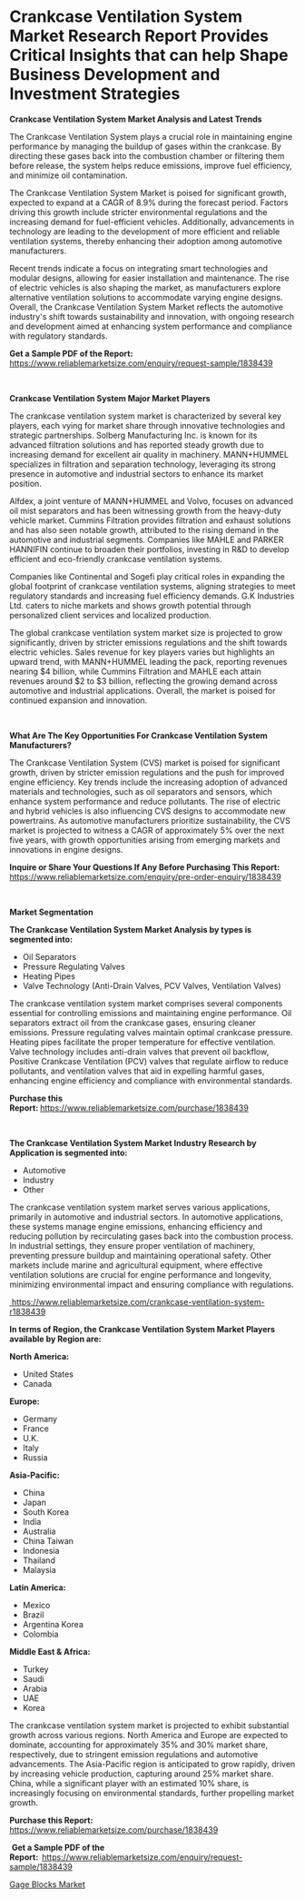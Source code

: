 <p><h1>Crankcase Ventilation System Market Research Report Provides Critical Insights that can help Shape Business Development and Investment Strategies</h1></p><p><strong>Crankcase Ventilation System Market Analysis and Latest Trends</strong></p>
<p><p>The Crankcase Ventilation System plays a crucial role in maintaining engine performance by managing the buildup of gases within the crankcase. By directing these gases back into the combustion chamber or filtering them before release, the system helps reduce emissions, improve fuel efficiency, and minimize oil contamination. </p><p>The Crankcase Ventilation System Market is poised for significant growth, expected to expand at a CAGR of 8.9% during the forecast period. Factors driving this growth include stricter environmental regulations and the increasing demand for fuel-efficient vehicles. Additionally, advancements in technology are leading to the development of more efficient and reliable ventilation systems, thereby enhancing their adoption among automotive manufacturers.</p><p>Recent trends indicate a focus on integrating smart technologies and modular designs, allowing for easier installation and maintenance. The rise of electric vehicles is also shaping the market, as manufacturers explore alternative ventilation solutions to accommodate varying engine designs. Overall, the Crankcase Ventilation System Market reflects the automotive industry's shift towards sustainability and innovation, with ongoing research and development aimed at enhancing system performance and compliance with regulatory standards.</p></p>
<p><strong>Get a Sample PDF of the Report:&nbsp;</strong> <a href="https://www.reliablemarketsize.com/enquiry/request-sample/1838439?utm_campaign=2945&utm_medium=2&utm_source=Github&utm_content=ia&utm_term=11042025&utm_id=crankcase-ventilation-system">https://www.reliablemarketsize.com/enquiry/request-sample/1838439</a></p>
<p>&nbsp;</p>
<p><strong>Crankcase Ventilation System Major Market Players</strong></p>
<p><p>The crankcase ventilation system market is characterized by several key players, each vying for market share through innovative technologies and strategic partnerships. Solberg Manufacturing Inc. is known for its advanced filtration solutions and has reported steady growth due to increasing demand for excellent air quality in machinery. MANN+HUMMEL specializes in filtration and separation technology, leveraging its strong presence in automotive and industrial sectors to enhance its market position.</p><p>Alfdex, a joint venture of MANN+HUMMEL and Volvo, focuses on advanced oil mist separators and has been witnessing growth from the heavy-duty vehicle market. Cummins Filtration provides filtration and exhaust solutions and has also seen notable growth, attributed to the rising demand in the automotive and industrial segments. Companies like MAHLE and PARKER HANNIFIN continue to broaden their portfolios, investing in R&D to develop efficient and eco-friendly crankcase ventilation systems.</p><p>Companies like Continental and Sogefi play critical roles in expanding the global footprint of crankcase ventilation systems, aligning strategies to meet regulatory standards and increasing fuel efficiency demands. G.K Industries Ltd. caters to niche markets and shows growth potential through personalized client services and localized production.</p><p>The global crankcase ventilation system market size is projected to grow significantly, driven by stricter emissions regulations and the shift towards electric vehicles. Sales revenue for key players varies but highlights an upward trend, with MANN+HUMMEL leading the pack, reporting revenues nearing $4 billion, while Cummins Filtration and MAHLE each attain revenues around $2 to $3 billion, reflecting the growing demand across automotive and industrial applications. Overall, the market is poised for continued expansion and innovation.</p></p>
<p>&nbsp;</p>
<p><strong>What Are The Key Opportunities For Crankcase Ventilation System Manufacturers?</strong></p>
<p><p>The Crankcase Ventilation System (CVS) market is poised for significant growth, driven by stricter emission regulations and the push for improved engine efficiency. Key trends include the increasing adoption of advanced materials and technologies, such as oil separators and sensors, which enhance system performance and reduce pollutants. The rise of electric and hybrid vehicles is also influencing CVS designs to accommodate new powertrains. As automotive manufacturers prioritize sustainability, the CVS market is projected to witness a CAGR of approximately 5% over the next five years, with growth opportunities arising from emerging markets and innovations in engine designs.</p></p>
<p><strong>Inquire or Share Your Questions If Any Before Purchasing This Report:</strong> <a href="https://www.reliablemarketsize.com/enquiry/pre-order-enquiry/1838439?utm_campaign=2945&utm_medium=2&utm_source=Github&utm_content=ia&utm_term=11042025&utm_id=crankcase-ventilation-system">https://www.reliablemarketsize.com/enquiry/pre-order-enquiry/1838439</a></p>
<p>&nbsp;</p>
<p><strong>Market Segmentation</strong></p>
<p><strong>The Crankcase Ventilation System Market Analysis by types is segmented into:</strong></p>
<p><ul><li>Oil Separators</li><li>Pressure Regulating Valves</li><li>Heating Pipes</li><li>Valve Technology (Anti-Drain Valves, PCV Valves, Ventilation Valves)</li></ul></p>
<p><p>The crankcase ventilation system market comprises several components essential for controlling emissions and maintaining engine performance. Oil separators extract oil from the crankcase gases, ensuring cleaner emissions. Pressure regulating valves maintain optimal crankcase pressure. Heating pipes facilitate the proper temperature for effective ventilation. Valve technology includes anti-drain valves that prevent oil backflow, Positive Crankcase Ventilation (PCV) valves that regulate airflow to reduce pollutants, and ventilation valves that aid in expelling harmful gases, enhancing engine efficiency and compliance with environmental standards.</p></p>
<p><strong>Purchase this Report:&nbsp;</strong><a href="https://www.reliablemarketsize.com/purchase/1838439?utm_campaign=2945&utm_medium=2&utm_source=Github&utm_content=ia&utm_term=11042025&utm_id=crankcase-ventilation-system">https://www.reliablemarketsize.com/purchase/1838439</a></p>
<p>&nbsp;</p>
<p><strong>The Crankcase Ventilation System Market Industry Research by Application is segmented into:</strong></p>
<p><ul><li>Automotive</li><li>Industry</li><li>Other</li></ul></p>
<p><p>The crankcase ventilation system market serves various applications, primarily in automotive and industrial sectors. In automotive applications, these systems manage engine emissions, enhancing efficiency and reducing pollution by recirculating gases back into the combustion process. In industrial settings, they ensure proper ventilation of machinery, preventing pressure buildup and maintaining operational safety. Other markets include marine and agricultural equipment, where effective ventilation solutions are crucial for engine performance and longevity, minimizing environmental impact and ensuring compliance with regulations.</p></p>
<p><a href="https://www.reliablemarketsize.com/crankcase-ventilation-system-r1838439?utm_campaign=2945&utm_medium=2&utm_source=Github&utm_content=ia&utm_term=11042025&utm_id=crankcase-ventilation-system">&nbsp;https://www.reliablemarketsize.com/crankcase-ventilation-system-r1838439</a></p>
<p><strong>In terms of Region, the Crankcase Ventilation System Market Players available by Region are:</strong></p>
<p>
    <p> <strong> North America: </strong>
        <ul>
            <li>United States</li>
            <li>Canada</li>
        </ul>
        </p> 
    <p> <strong> Europe: </strong>
        <ul>
            <li>Germany</li>
            <li>France</li>
            <li>U.K.</li>
            <li>Italy</li>
            <li>Russia</li>
        </ul>
        </p> 
    <p> <strong> Asia-Pacific: </strong>
        <ul>
            <li>China</li>
            <li>Japan</li>
            <li>South Korea</li>
            <li>India</li>
            <li>Australia</li>
            <li>China Taiwan</li>
            <li>Indonesia</li>
            <li>Thailand</li>
            <li>Malaysia</li>
        </ul>
        </p> 
    <p> <strong> Latin America: </strong>
        <ul>
            <li>Mexico</li>
            <li>Brazil</li>
            <li>Argentina Korea</li>
            <li>Colombia</li>
        </ul>
        </p> 
    <p> <strong> Middle East & Africa: </strong>
        <ul>
            <li>Turkey</li>
            <li>Saudi</li>
            <li>Arabia</li>
            <li>UAE</li>
            <li>Korea</li>
        </ul>
    </p>
    </p>
<p><p>The crankcase ventilation system market is projected to exhibit substantial growth across various regions. North America and Europe are expected to dominate, accounting for approximately 35% and 30% market share, respectively, due to stringent emission regulations and automotive advancements. The Asia-Pacific region is anticipated to grow rapidly, driven by increasing vehicle production, capturing around 25% market share. China, while a significant player with an estimated 10% share, is increasingly focusing on environmental standards, further propelling market growth.</p></p>
<p><strong>Purchase this Report: </strong><a href="https://www.reliablemarketsize.com/purchase/1838439?utm_campaign=2945&utm_medium=2&utm_source=Github&utm_content=ia&utm_term=11042025&utm_id=crankcase-ventilation-system">https://www.reliablemarketsize.com/purchase/1838439</a></p>
<p>&nbsp;<strong>Get a Sample PDF of the Report:&nbsp;&nbsp;</strong><a href="https://www.reliablemarketsize.com/enquiry/request-sample/1838439?utm_campaign=2945&utm_medium=2&utm_source=Github&utm_content=ia&utm_term=11042025&utm_id=crankcase-ventilation-system">https://www.reliablemarketsize.com/enquiry/request-sample/1838439</a></p>
<p><strong></strong></p>
<p><p><a href="https://github.com/osbornrdaflalo/Market-Research-Report-List-1/blob/main/gage-blocks-market.md?utm_campaign=2945&utm_medium=2&utm_source=Github&utm_content=ia&utm_term=11042025&utm_id=crankcase-ventilation-system">Gage Blocks Market</a></p></p>